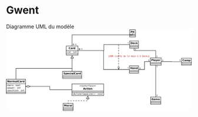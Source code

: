 # Gwent
Diagramme UML du modèle
![solarized dualmode](https://github.com/MaestracciDamien/Gwent/blob/master/Gwent.jpeg)
